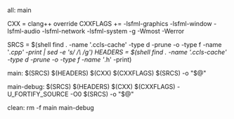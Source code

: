 all: main

CXX = clang++
override CXXFLAGS += -lsfml-graphics -lsfml-window -lsfml-audio -lsfml-network -lsfml-system -g -Wmost -Werror 

SRCS = $(shell find . -name '.ccls-cache' -type d -prune -o -type f -name '*.cpp' -print | sed -e 's/ /\\ /g')
HEADERS = $(shell find . -name '.ccls-cache' -type d -prune -o -type f -name '*.h' -print)

main: $(SRCS) $(HEADERS)
	$(CXX) $(CXXFLAGS) $(SRCS) -o "$@"

main-debug: $(SRCS) $(HEADERS)
	$(CXX) $(CXXFLAGS) -U_FORTIFY_SOURCE -O0 $(SRCS) -o "$@"

clean:
	rm -f main main-debug
